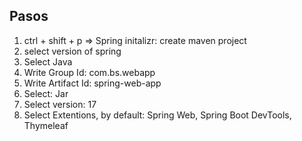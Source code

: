 ## Pasos

1. ctrl + shift + p => Spring initalizr: create maven project
2. select version of spring
3. Select Java
4. Write Group Id: com.bs.webapp
5. Write Artifact Id: spring-web-app
6. Select: Jar
7. Select version: 17
8. Select Extentions, by default: Spring Web, Spring Boot DevTools, Thymeleaf